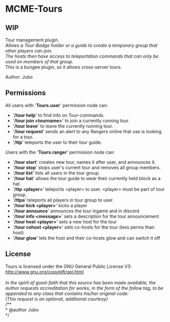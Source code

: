 # MCME-Tours
## WIP

Tour management plugin.<br/>
<i>Allows a Tour-Badge holder or a guide to create a temporary group that other players can join.<br/>
The hosts then have access to teleportation commands that can only be used on members of that group.<br/></i>
This is a bungee plugin, so it allows cross-server tours.
<br/>

Author: Jubo

## <b>Permissions</b>
All users with '<b>Tours.user</b>' permission node can:
- '<b>/tour help</b>' to find info on Tour-commands.
- '<b>/tour join \<tourname\></b>' to join a currently running tour.
- '<b>/tour leave</b>' to leave the currently running tour.
- '<b>/tour request</b>' sends an alert to any Rangers online that use is looking for a tour.
- '<b>/ttp</b>' teleports the user to their tour guide.

Users with the '<b>Tours.ranger</b>' permission node can:
- '<b>/tour start</b>' creates new tour, names it after user, and announces it.
- '<b>/tour stop</b>' stops user's current tour and removes all group members.
- '<b>/tour list</b>' lists all users in the tour group.
- '<b>/tour hat</b>' allows the tour guide to wear their currently held block as a hat.
- '<b>/ttp \<player\></b>' teleports \<player\> to user. \<player\> must be part of tour group.
- '<b>/ttpa</b>' teleports all players in tour group to user.
- '<b>/tour kick \<player\></b>' kicks a player
- '<b>/tour announce</b>' announces the tour ingame and in discord
- '<b>/tour info \<message\></b>' sets a description for the tour announcement
- '<b>/tour host \<player\></b>' sets a new host for the tour
- '<b>/tour cohost \<player\></b>' sets co-hosts for the tour (less perms than host)
- '<b>/tour glow</b>' lets the host and their co-hosts glow and can switch it off

## <b>License</b>

Tours is licensed under the GNU General Public License V3:<br/>
http://www.gnu.org/copyleft/gpl.html<br/>
<br/>
<i>In the spirit of good-faith that this source has been made available, the author requests accreditation for works, in the form of the follow tag, to be appended to any class that contains his/her original code:<br/>
(This request is an optional, additional courtesy)</i><br/>
/**<br/>
\* @author Jubo<br/>
\*/<br/>